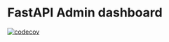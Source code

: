 # FastAPI Admin dashboard
[![codecov](https://codecov.io/gh/aminalaee/fastapi-admin/branch/main/graph/badge.svg?token=QOLK6R9M52)](https://codecov.io/gh/aminalaee/fastapi-admin)